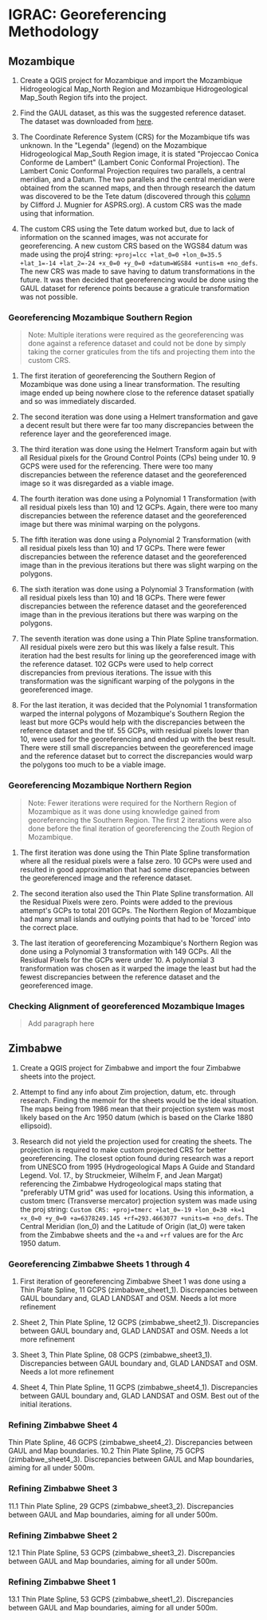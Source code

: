 # IGRAC: Georeferencing Methodology

## Mozambique

1. Create a QGIS project for Mozambique and import the Mozambique Hidrogeological Map_North Region and Mozambique Hidrogeological Map_South Region tifs into the project.

2. Find the GAUL dataset, as this was the suggested reference dataset. The dataset was downloaded from [here](https://geonode.wfp.org/geoserver/wfs?format_options=charset%3AUTF-8&typename=geonode%3Aadm1_gaul_2015&outputFormat=SHAPE-ZIP&version=1.0.0&service=WFS&request=GetFeature).

3. The Coordinate Reference System (CRS) for the Mozambique tifs was unknown. In the  "Legenda" (legend) on the Mozambique Hidrogeological Map_South Region image, it is stated "Projeccao Conica Conforme de Lambert" (Lambert Conic Conformal Projection). The Lambert Conic Conformal Projection requires two parallels, a central meridian, and a Datum. The two parallels and the central meridian were obtained from the scanned maps, and then through research the datum was discovered to be the Tete datum (discovered through this [column](https://www.ingentaconnect.com/contentone/asprs/pers/2017/00000083/00000005/art00005?crawler=true&mimetype=application/pdf) by Clifford J. Mugnier for ASPRS.org). A custom CRS was the made using that information.

4. The custom CRS using the Tete datum worked but, due to lack of information on the scanned images, was not accurate for georeferencing. A new custom CRS based on the WGS84 datum was made using the proj4 string: `+proj=lcc +lat_0=0 +lon_0=35.5 +lat_1=-14 +lat_2=-24 +x_0=0 +y_0=0 +datum=WGS84 +untis=m +no_defs`. The new CRS was made to save having to datum transformations in the future. It was then decided that georeferencing would be done using the GAUL dataset for reference points because a graticule transformation was not possible.

### Georeferencing Mozambique Southern Region

>Note: Multiple iterations were required as the georeferencing was done against a reference dataset and could not be done by simply taking the corner graticules from the tifs and projecting them into the custom CRS.

1. The first iteration of georeferencing the Southern Region of Mozambique was done using a linear transformation. The resulting image ended up being nowhere close to the reference dataset spatially and so was immediately discarded.

2. The second iteration was done using a Helmert transformation and gave a decent result but there were far too many discrepancies between the reference layer and the georeferenced image.

3. The third iteration was done using the Helmert Transform again but with all Residual pixels for the Ground Control Points (CPs) being under 10. 9 GCPS were used for the referencing. There were too many discrepancies between the reference dataset and the georeferenced image so it was disregarded as a viable image.

4. The fourth iteration was done using a Polynomial 1 Transformation (with all residual pixels less than 10) and 12 GCPs. Again, there were too many discrepancies between the reference dataset and the georeferenced image but there was minimal warping on the polygons.

5. The fifth iteration was done using a Polynomial 2 Transformation (with all residual pixels less than 10) and 17 GCPs. There were fewer discrepancies between the reference dataset and the georeferenced image than in the previous iterations but there was slight warping on the polygons.

6. The sixth iteration was done using a Polynomial 3 Transformation (with all residual pixels less than 10) and 18 GCPs. There were fewer discrepancies between the reference dataset and the georeferenced image than in the previous iterations but there was warping on the polygons.

7. The seventh iteration was done using a Thin Plate Spline transformation. All residual pixels were zero but this was likely a false result. This iteration had the best results for lining up the georeferenced image with the reference dataset. 102 GCPs were used to help correct discrepancies from previous iterations. The issue with this transformation was the significant warping of the polygons in the georeferenced image.

8. For the last iteration, it was decided that the Polynomial 1 transformation warped the internal polygons of Mozambique's Southern Region the least but more GCPs would help with the discrepancies between the reference dataset and the tif. 55 GCPs, with residual pixels lower than 10, were used for the georeferencing and ended up with the best result. There were still small discrepancies between the georeferenced image and the reference dataset but to correct the discrepancies would warp the polygons too much to be a viable image.

### Georeferencing Mozambique Northern Region

>Note: Fewer iterations were required for the Northern Region of Mozambique as it was done using knowledge gained from georeferencing the Southern Region. The first 2 iterations were also done before the final iteration of georeferencing the Zouth Region of Mozambique.

1. The first iteration was done using the Thin Plate Spline transformation where all the residual pixels were a false zero. 10 GCPs were used and resulted in good approximation that had some discrepancies between the georeferenced image and the reference dataset.

2. The second iteration also used the Thin Plate Spline transformation. All the Residual Pixels were zero. Points were added to the previous attempt's GCPs to total 201 GCPs. The Northern Region of Mozambique had many small islands and outlying points that had to be 'forced' into the correct place.

3. The last iteration of georeferencing Mozambique's Northern Region was done using a Polynomial 3 transformation with 149 GCPs. All the Residual Pixels for the GCPs were under 10. A polynomial 3 transformation was chosen as it warped the image the least but had the fewest discrepancies between the reference dataset and the georeferenced image.

### Checking Alignment of georeferenced Mozambique Images

>Add paragraph here

## Zimbabwe

1. Create a QGIS project for Zimbabwe and import the four Zimbabwe sheets into the project.

2. Attempt to find any info about Zim projection, datum, etc. through research. Finding the memoir for the sheets would be the ideal situation. The maps being from 1986 mean that their projection system was most likely based on the Arc 1950 datum (which is based on the Clarke 1880 ellipsoid).

3. Research did not yield the projection used for creating the sheets. The projection is required to make custom projected CRS for better georeferencing. The closest option found during research was a report from UNESCO from 1995 (Hydrogeological Maps A Guide and Standard Legend. Vol. 17., by Struckmeier, Wilhelm F, and Jean Margat) referencing the Zimbabwe Hydrogeological maps stating that "preferably UTM grid" was used for locations. Using this information, a custom tmerc (Transverse mercator) projection system was made using the proj string: `Custom CRS: +proj=tmerc +lat_0=-19 +lon_0=30 +k=1 +x_0=0 +y_0=0 +a=6378249.145 +rf=293.4663077 +units=m +no_defs`. The Central Meridian (lon_0) and the Latitude of Origin (lat_0) were taken from the Zimbabwe sheets and the `+a` and `+rf` values are for the Arc 1950 datum.

### Georeferencing Zimbabwe Sheets 1 through 4

1. First iteration of georeferencing Zimbabwe Sheet 1 was done using a  Thin Plate Spline, 11 GCPS (zimbabwe_sheet1_1). Discrepancies between GAUL boundary and, GLAD LANDSAT and OSM. Needs a lot more refinement

2. Sheet 2, Thin Plate Spline, 12 GCPS (zimbabwe_sheet2_1). Discrepancies between GAUL boundary and, GLAD LANDSAT and OSM. Needs a lot more refinement

3. Sheet 3, Thin Plate Spline, 08 GCPS (zimbabwe_sheet3_1). Discrepancies between GAUL boundary and, GLAD LANDSAT and OSM. Needs a lot more refinement

4. Sheet 4, Thin Plate Spline, 11 GCPS (zimbabwe_sheet4_1). Discrepancies between GAUL boundary and, GLAD LANDSAT and OSM. Best out of the initial iterations.

### Refining Zimbabwe Sheet 4

Thin Plate Spline, 46 GCPS (zimbabwe_sheet4_2). Discrepancies between GAUL and Map boundaries.
10.2 Thin Plate Spline, 75 GCPS (zimbabwe_sheet4_3). Discrepancies between GAUL and Map boundaries, aiming for all under 500m.

### Refining Zimbabwe Sheet 3

11.1 Thin Plate Spline, 29 GCPS (zimbabwe_sheet3_2). Discrepancies between GAUL and Map boundaries, aiming for all under 500m.

### Refining Zimbabwe Sheet 2

12.1 Thin Plate Spline, 53 GCPS (zimbabwe_sheet3_2). Discrepancies between GAUL and Map boundaries, aiming for all under 500m.

### Refining Zimbabwe Sheet 1

13.1 Thin Plate Spline, 53 GCPS (zimbabwe_sheet1_2). Discrepancies between GAUL and Map boundaries, aiming for all under 500m.
